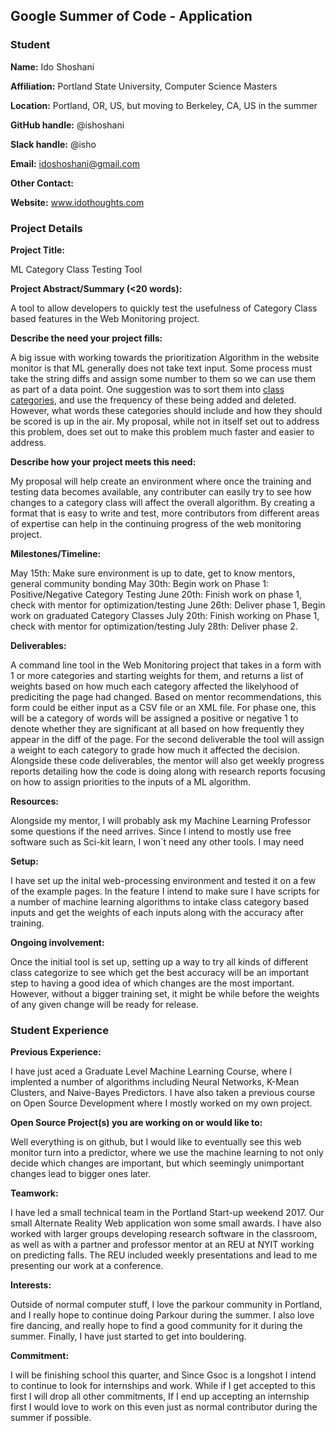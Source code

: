 ## Google Summer of Code - Application

### Student

**Name:** Ido Shoshani

**Affiliation:** Portland State University, Computer Science Masters

**Location:** Portland, OR, US, but moving to Berkeley, CA, US in the summer

**GitHub handle:** @ishoshani

**Slack handle:** @isho

**Email:** idoshoshani@gmail.com

**Other Contact:**  

**Website:** www.idothoughts.com

### Project Details

**Project Title:**  

ML Category Class Testing Tool

**Project Abstract/Summary (<20 words):**  

A tool to allow developers to quickly test the usefulness of Category Class based features in the Web Monitoring project. 

**Describe the need your project fills:**  

A big issue with working towards the prioritization Algorithm in the website monitor is that ML generally does not take text input. Some process must take the string diffs and assign some number to them so we can use them as part of a data point. One suggestion was to sort them into [class categories](https://github.com/edgi-govdata-archiving/web-monitoring-processing/issues/28), and use the frequency of these being added and deleted. However, what words these categories should include and how they should be scored is up in the air. My proposal, while not in itself set out to address this problem, does set out to make this problem much faster and easier to address. 

**Describe how your project meets this need:**  
  
  My proposal will help create an environment where once the training and testing data becomes available, any contributer can easily try to see how changes to a category class will affect the overall algorithm. By creating a format that is easy to write and test, more contributors from different areas of expertise can help in the continuing progress of the web monitoring project. 

**Milestones/Timeline:**  

May 15th: Make sure environment is up to date, get to know mentors, general community bonding
May 30th: Begin work on Phase 1: Positive/Negative Category Testing
June 20th: Finish work on phase 1, check with mentor for optimization/testing
June 26th: Deliver phase 1, Begin work on graduated Category Classes
July 20th: Finish working on Phase 1, check with mentor for optimization/testing
July 28th: Deliver phase 2.

**Deliverables:**  

A command line tool in the Web Monitoring project that takes in a form with 1 or more categories and starting weights for them, and returns a list of weights based on how much each category affected the likelyhood of prediciting the page had changed. Based on mentor recommendations, this form could be either input as a CSV file or an XML file. For phase one, this will be a category of words will be assigned a positive or negative 1 to denote whether they are significant at all based on how frequently they appear in the diff of the page. For the second deliverable the tool will assign a weight to each category to grade how much it affected the decision. Alongside these code deliverables, the mentor will also get weekly progress reports detailing how the code is doing along with research reports focusing on how to assign priorities to the inputs of a ML algorithm.

**Resources:**  

Alongside my mentor, I will probably ask my Machine Learning Professor some questions if the need arrives. Since I intend to mostly use free software such as Sci-kit learn, I won`t need any other tools. I may need

**Setup:**  

I have set up the inital web-processing environment and tested it on a few of the example pages. In the feature I intend to make sure I have scripts for a number of machine learning algorithms to intake class category based inputs and get the weights of each inputs along with the accuracy after training. 

**Ongoing involvement:**  

Once the initial tool is set up, setting up a way to try all kinds of different class categorize to see which get the best accuracy will be an important step to having a good idea of which changes are the most important. However, without a bigger training set, it might be while before the weights of any given change will be ready for release.

### Student Experience

**Previous Experience:**

I have just aced a Graduate Level Machine Learning Course, where I implented a number of algorithms including Neural Networks, K-Mean Clusters, and Naive-Bayes Predictors. I have also taken a previous course on Open Source Development where I mostly worked on my own project.

**Open Source Project(s) you are working on or would like to:**

Well everything is on github, but I would like to eventually see this web monitor turn into a predictor, where we use the machine learning to not only decide which changes are important, but which seemingly unimportant changes lead to bigger ones later.

**Teamwork:**

I have led a small technical team in the Portland Start-up weekend 2017. Our small Alternate Reality Web application won some small awards. I have also worked with larger groups developing research software in the classroom, as well as with a partner and professor mentor at an REU at NYIT working on predicting falls. The REU included weekly presentations and lead to me presenting our work at a conference. 

**Interests:**

Outside of normal computer stuff, I love the parkour community in Portland, and I really hope to continue doing Parkour during the summer. I also love fire dancing, and really hope to find a good community for it during the summer. Finally, I have just started to get into bouldering. 

**Commitment:**

I will be finishing school this quarter, and Since Gsoc is a longshot I intend to continue to look for internships and work. While if I get accepted to this first I will drop all other commitments, If I end up accepting an internship first I would love to work on this even just as normal contributor during the summer if possible.
